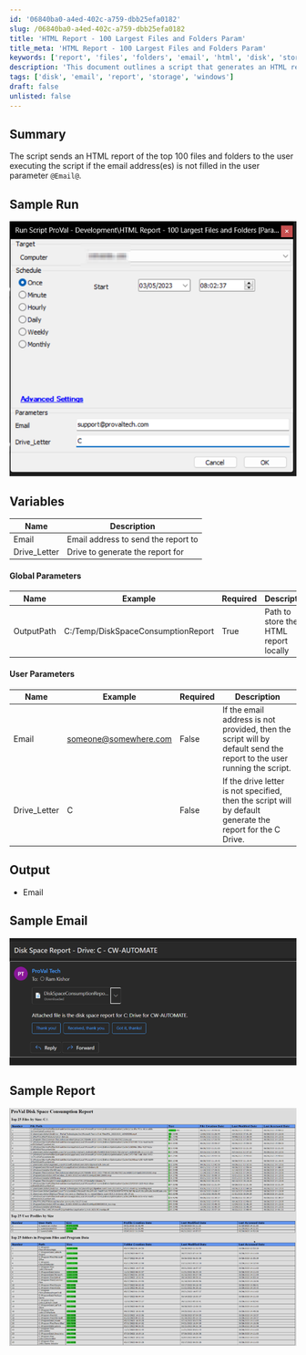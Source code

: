 ```yaml
---
id: '06840ba0-a4ed-402c-a759-dbb25efa0182'
slug: /06840ba0-a4ed-402c-a759-dbb25efa0182
title: 'HTML Report - 100 Largest Files and Folders Param'
title_meta: 'HTML Report - 100 Largest Files and Folders Param'
keywords: ['report', 'files', 'folders', 'email', 'html', 'disk', 'storage']
description: 'This document outlines a script that generates an HTML report of the top 100 files and folders on a specified drive. If no email address is provided, it automatically sends the report to the user running the script. The report includes details such as the drive letter and output path for the generated report.'
tags: ['disk', 'email', 'report', 'storage', 'windows']
draft: false
unlisted: false
---
```


## Summary

The script sends an HTML report of the top 100 files and folders to the user executing the script if the email address(es) is not filled in the user parameter `@Email@`.

## Sample Run

![Sample Run](../../../static/img/docs/06840ba0-a4ed-402c-a759-dbb25efa0182/image_1.png)

## Variables

| Name          | Description                                   |
|---------------|-----------------------------------------------|
| Email         | Email address to send the report to          |
| Drive_Letter  | Drive to generate the report for              |

#### Global Parameters

| Name        | Example                                | Required | Description                                     |
|-------------|----------------------------------------|----------|-------------------------------------------------|
| OutputPath  | C:/Temp/DiskSpaceConsumptionReport     | True     | Path to store the HTML report locally            |

#### User Parameters

| Name        | Example                          | Required | Description                                                                                      |
|-------------|----------------------------------|----------|--------------------------------------------------------------------------------------------------|
| Email       | [someone@somewhere.com](mailto:someone@somewhere.com) | False    | If the email address is not provided, then the script will by default send the report to the user running the script. |
| Drive_Letter| C                                | False    | If the drive letter is not specified, then the script will by default generate the report for the C Drive. |

## Output

- Email

## Sample Email

![Sample Email](../../../static/img/docs/06840ba0-a4ed-402c-a759-dbb25efa0182/image_2.png)

## Sample Report

![Sample Report](../../../static/img/docs/06840ba0-a4ed-402c-a759-dbb25efa0182/image_3.png)

